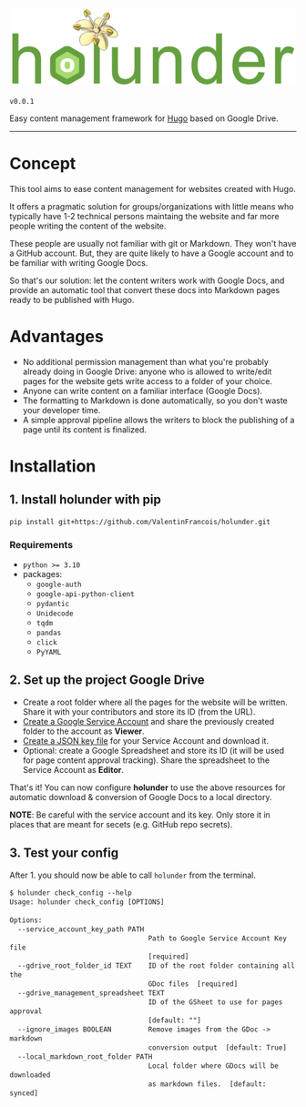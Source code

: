 ![Holunder logo](logo.png) 

`v0.0.1`

Easy content management framework for [Hugo](https://github.com/gohugoio/hugo) based on Google Drive.

---

# Concept

This tool aims to ease content management for websites created with Hugo.

It offers a pragmatic solution for groups/organizations with little means who typically have 1-2 technical persons maintaing the website and far more people writing the content of the website.

These people are usually not familiar with git or Markdown. They won't have a GitHub account.
But, they are quite likely to have a Google account and to be familiar with writing Google Docs.

So that's our solution: let the content writers work with Google Docs, and provide an automatic tool that convert these docs into Markdown pages ready to be published with Hugo.

# Advantages

- No additional permission management than what you're probably already doing in Google Drive: anyone who is allowed to write/edit pages for the website gets write access to a folder of your choice.
- Anyone can write content on a familiar interface (Google Docs).
- The formatting to Markdown is done automatically, so you don't waste your developer time.
- A simple approval pipeline allows the writers to block the publishing of a page until its content is finalized.

# Installation

## 1. Install __holunder__ with pip

```shell
pip install git+https://github.com/ValentinFrancois/holunder.git
```

### Requirements
- `python >= 3.10`
- packages:
  - `google-auth`
  - `google-api-python-client`
  - `pydantic`
  - `Unidecode`
  - `tqdm`
  - `pandas`
  - `click`
  - `PyYAML`

## 2. Set up the project Google Drive
- Create a root folder where all the pages for the website will be written. Share it with your contributors and store its ID (from the URL).
- [Create a Google Service Account](https://console.cloud.google.com/projectselector2/iam-admin/serviceaccounts/create?walkthrough_id=iam--create-service-account) and share the previously created folder to the account as __Viewer__.
- [Create a JSON key file](https://cloud.google.com/iam/docs/keys-create-delete) for your Service Account and download it.
- Optional: create a Google Spreadsheet and store its ID (it will be used for page content approval tracking). Share the spreadsheet to the Service Account as __Editor__.

That's it! You can now configure __holunder__ to use the above resources for automatic download & conversion of Google Docs to a local directory.

__NOTE__: Be careful with the service account and its key. Only store it in places that are meant for secets (e.g. GitHub repo secrets).

## 3. Test your config
After 1. you should now be able to call `holunder` from the terminal.
```shell
$ holunder check_config --help
Usage: holunder check_config [OPTIONS]

Options:
  --service_account_key_path PATH
                                  Path to Google Service Account Key file
                                  [required]
  --gdrive_root_folder_id TEXT    ID of the root folder containing all the
                                  GDoc files  [required]
  --gdrive_management_spreadsheet TEXT
                                  ID of the GSheet to use for pages approval
                                  [default: ""]
  --ignore_images BOOLEAN         Remove images from the GDoc -> markdown
                                  conversion output  [default: True]
  --local_markdown_root_folder PATH
                                  Local folder where GDocs will be downloaded
                                  as markdown files.  [default: synced]
```
